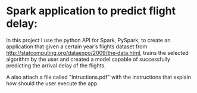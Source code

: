 # Spark application to predict flight delay:

In this project I use the python API for Spark, PySpark, to create an application that given a certain year’s flights dataset from http://statcomputing.org/dataexpo/2009/the‐data.html, trains the selected algorithm by the user and created a model capable of successfully predicting the arrival delay of the flights.

A also attach a file called "Intructions.pdf" with the instructions that explain how should the user execute the app.
